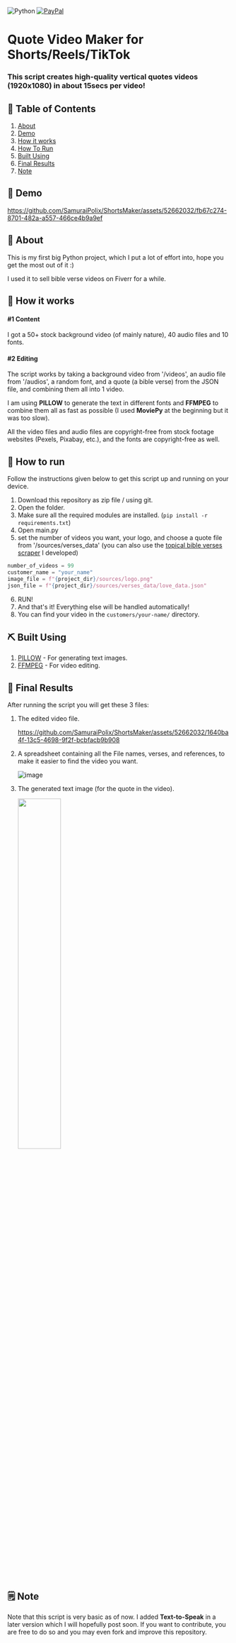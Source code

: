 ![Python](https://img.shields.io/badge/python-3670A0?style=for-the-badge&logo=python&logoColor=ffdd54)
<a href = "https://www.paypal.com/donate/?hosted_button_id=5JK8CUWFUU9B6">![PayPal](https://img.shields.io/badge/PayPal-00457C?style=for-the-badge&logo=paypal&logoColor=white)</a>

# Quote Video Maker for Shorts/Reels/TikTok
<h3>This script creates high-quality vertical quotes videos (1920x1080) in about 15secs per video!</h3>

## 📝 Table of Contents

1. [About](#about)
2. [Demo](#demo)
3. [How it works](#working)
4. [How To Run](#how_to)
5. [Built Using](#built_using)
6. [Final Results](#results)
7. [Note](#note)

<h2 id="demo">🎥 Demo</h2>

https://github.com/SamuraiPolix/ShortsMaker/assets/52662032/fb67c274-8701-482a-a557-466ce4b9a9ef


<h2 id="about">🧐 About</h2>

This is my first big Python project, which I put a lot of effort into, hope you get the most out of it :)

I used it to sell bible verse videos on Fiverr for a while.


<h2 id="working">💭 How it works</h2>

<h4>#1 Content</h4>
I got a 50+ stock background video (of mainly nature), 40 audio files and 10 fonts.

<h4>#2 Editing</h4>
The script works by taking a background video from '/videos', an audio file from '/audios', a random font, and a quote (a bible verse) from the JSON file, and combining them all into 1 video.

I am using **PILLOW** to generate the text in different fonts and **FFMPEG** to combine them all as fast as possible (I used **MoviePy** at the beginning but it was too slow).

All the video files and audio files are copyright-free from stock footage websites (Pexels, Pixabay, etc.), and the fonts are copyright-free as well.

<h2 id="how_to">🏁 How to run</h2>

Follow the instructions given below to get this script up and running on your device.

1. Download this repository as zip file / using git.
2. Open the folder.
3. Make sure all the required modules are installed. (`pip install -r requirements.txt`)
4. Open main.py
5. set the number of videos you want, your logo, and choose a quote file from '/sources/verses_data' (you can also use the <a href="https://github.com/SamuraiPolix/openbible-verse-scraper">topical bible verses scraper</a> I developed)
```python
number_of_videos = 99
customer_name = "your_name"
image_file = f"{project_dir}/sources/logo.png"
json_file = f"{project_dir}/sources/verses_data/love_data.json"
```
6. RUN!
7. And that's it! Everything else will be handled automatically!
8. You can find your video in the `customers/your-name/` directory.

<h2 id="built_using">⛏️ Built Using</h2>

1. [PILLOW](https://pypi.org/project/Pillow/) - For generating text images.
2. [FFMPEG](https://ffmpeg.org/) - For video editing.


<h2 id="results">🎥 Final Results</h2>

After running the script you will get these 3 files:
1. The edited video file.

   https://github.com/SamuraiPolix/ShortsMaker/assets/52662032/1640ba4f-13c5-4698-9f2f-bcbfacb9b908
3. A spreadsheet containing all the File names, verses, and references, to make it easier to find the video you want.

   ![image](https://github.com/SamuraiPolix/ShortsMaker/assets/52662032/6b597a1a-d7e0-495b-8f65-b6852eeb04a1)
4. The generated text image (for the quote in the video).

   <img src="https://github.com/SamuraiPolix/ShortsMaker/assets/52662032/340d9401-5aac-49f9-bf44-66e982b61abc" width="45%">

<h2 id="note">🗒️ Note</h2>

Note that this script is very basic as of now. I added **Text-to-Speak** in a later version which I will hopefully post soon. If you want to contribute, you are free to do so and you may even fork and improve this repository.
